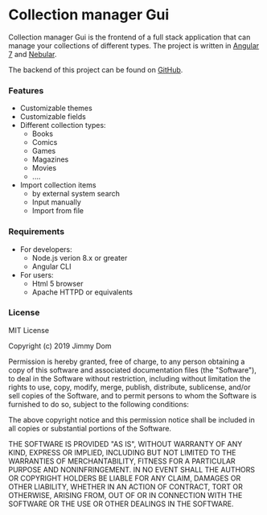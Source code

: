   

# Collection manager Gui

Collection manager Gui is the frontend of a full stack application that can manage your collections of different types. The project is written in [Angular 7](https://angular.io/) and [Nebular](https://akveo.github.io/nebular/).

The backend of this project can be found on [GitHub](https://github.com/lonelobo0070/Collection-Manager-Backend).
  

### Features
- Customizable themes
- Customizable fields
- Different collection types:
	- Books
	- Comics
	- Games
	- Magazines
	- Movies
	- ....
- Import collection items
	- by external system search
	- Input manually
	- Import from file

 

### Requirements
- For developers:
	- Node.js verion 8.x or greater
	- Angular CLI
- For users:
	- Html 5 browser
	- Apache HTTPD or equivalents


 ### License
 MIT License

Copyright (c) 2019 Jimmy Dom

Permission is hereby granted, free of charge, to any person obtaining a copy
of this software and associated documentation files (the "Software"), to deal
in the Software without restriction, including without limitation the rights
to use, copy, modify, merge, publish, distribute, sublicense, and/or sell
copies of the Software, and to permit persons to whom the Software is
furnished to do so, subject to the following conditions:

The above copyright notice and this permission notice shall be included in all
copies or substantial portions of the Software.

THE SOFTWARE IS PROVIDED "AS IS", WITHOUT WARRANTY OF ANY KIND, EXPRESS OR
IMPLIED, INCLUDING BUT NOT LIMITED TO THE WARRANTIES OF MERCHANTABILITY,
FITNESS FOR A PARTICULAR PURPOSE AND NONINFRINGEMENT. IN NO EVENT SHALL THE
AUTHORS OR COPYRIGHT HOLDERS BE LIABLE FOR ANY CLAIM, DAMAGES OR OTHER
LIABILITY, WHETHER IN AN ACTION OF CONTRACT, TORT OR OTHERWISE, ARISING FROM,
OUT OF OR IN CONNECTION WITH THE SOFTWARE OR THE USE OR OTHER DEALINGS IN THE
SOFTWARE.